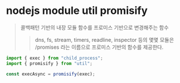 # nodejs module util promisify

> 콜백패턴 기반의 내장 모듈 함수를 프로미스 기반으로 변경해주는 함수
>
> > dns, fs, stream, timers, readline, inspector 등의 몇몇 모듈은 /promises 라는 이름으로 프로미스 기반의 함수를 제공한다.

```js
import { exec } from "child_process";
import { promisify } from "util";

const execAsync = promisify(exec);
```
